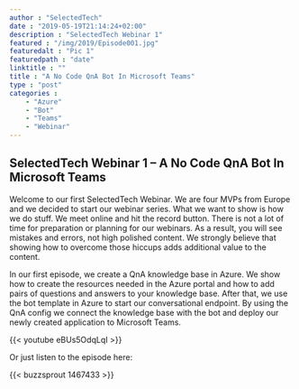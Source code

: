 ```yaml
---
author : "SelectedTech"
date : "2019-05-19T21:14:24+02:00"
description : "SelectedTech Webinar 1"
featured : "/img/2019/Episode001.jpg"
featuredalt : "Pic 1"
featuredpath : "date"
linktitle : ""
title : "A No Code QnA Bot In Microsoft Teams"
type : "post"
categories :
    - "Azure"
    - "Bot"
    - "Teams"
    - "Webinar"
---
```


## SelectedTech Webinar 1 – A No Code QnA Bot In Microsoft Teams

Welcome to our first SelectedTech Webinar. We are four MVPs from Europe and we decided to start our webinar series. What we want to show is how we do stuff. We meet online and hit the record button. There is not a lot of time for preparation or planning for our webinars. As a result, you will see mistakes and errors, not high polished content. We strongly believe that showing how to overcome those hiccups adds additional value to the content.

In our first episode, we create a QnA knowledge base in Azure. We show how to create the resources needed in the Azure portal and how to add pairs of questions and answers to your knowledge base. After that, we use the bot template in Azure to start our conversational endpoint. By using the QnA config we connect the knowledge base with the bot and deploy our newly created application to Microsoft Teams.

{{< youtube eBUs5OdqLqI >}}

Or just listen to the episode here:

{{< buzzsprout 1467433 >}}
